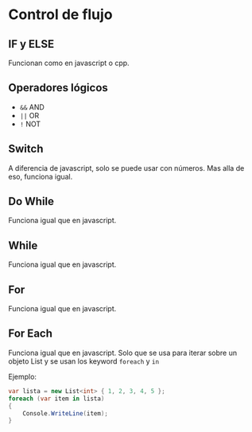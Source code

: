 Control de flujo
================

IF y ELSE
---------
Funcionan como en javascript o cpp.

Operadores lógicos
------------------
*   `&&` AND
*   `||` OR
*   `!` NOT

Switch
------
A diferencia de javascript, solo se puede usar con números.
Mas alla de eso, funciona igual.

Do While
--------
Funciona igual que en javascript.

While
-----
Funciona igual que en javascript.

For
---
Funciona igual que en javascript.

For Each
--------
Funciona igual que en javascript. Solo que se usa para iterar sobre
un objeto List y se usan los keyword `foreach` y `in`

Ejemplo:
```csharp
var lista = new List<int> { 1, 2, 3, 4, 5 };
foreach (var item in lista)
{
    Console.WriteLine(item);
}
```









